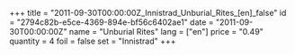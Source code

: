 +++
title = "2011-09-30T00:00:00Z_Innistrad_Unburial_Rites_[en]_false"
id = "2794c82b-e5ce-4369-894e-bf56c6402ae1"
date = "2011-09-30T00:00:00Z"
name = "Unburial Rites"
lang = ["en"]
price = "0.49"
quantity = 4
foil = false
set = "Innistrad"
+++
